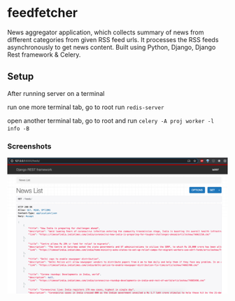 # feedfetcher

News aggregator application, which collects summary of news from different categories from given RSS feed urls. It processes the RSS feeds asynchronously to get news content. Built using Python, Django, Django Rest framework & Celery. 


## Setup 

After running server on a terminal 

run one more terminal tab, go to root run 
`redis-server`

open another terminal tab, go to root and run 
`celery -A proj worker -l info -B`


### Screenshots

![Api-Result](https://github.com/lalit97/feedfetcher/blob/master/result.png)